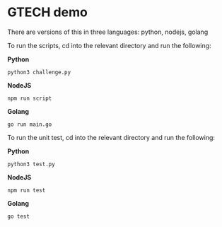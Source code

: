 # GTECH demo

There are versions of this in three languages: python, nodejs, golang


To run the scripts, cd into the relevant directory and run the following:

**Python**
```
python3 challenge.py
```

**NodeJS**
```
npm run script
```

**Golang**
```
go run main.go
```

To run the unit test, cd into the relevant directory and run the following:

**Python**
```
python3 test.py
```

**NodeJS**
```
npm run test
```

**Golang**
```
go test
```

